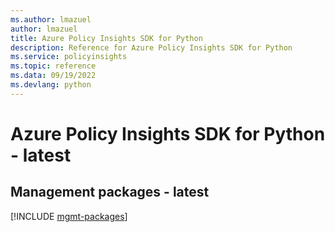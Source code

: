 ```yaml
---
ms.author: lmazuel
author: lmazuel
title: Azure Policy Insights SDK for Python
description: Reference for Azure Policy Insights SDK for Python
ms.service: policyinsights
ms.topic: reference
ms.data: 09/19/2022
ms.devlang: python
---
```

# Azure Policy Insights SDK for Python - latest

## Management packages - latest
[!INCLUDE [mgmt-packages](policy-insights-mgmt-index.md)]